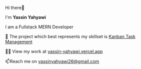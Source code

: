  Hi there👋

<!--
**Yahyawi99/Yahyawi99** is a ✨ _special_ ✨ repository because its `README.md` (this file) appears on your GitHub profile.

Here are some ideas to get you started:

- 🔭 I’m currently working on ...
- 🌱 I’m currently learning ...
- 👯 I’m looking to collaborate on ...
- 🤔 I’m looking for help with ...
- 💬 Ask me about ...
- 📫 How to reach me: ...
- 😄 Pronouns: ...
- ⚡ Fun fact: ...
-->

I'm **Yassin Yahyawi**

I am a Fullstack MERN Developer

🌱 The project which best represents my skillset is [Kanban Task Management](https://kanban-task-management-4ze5.onrender.com/)

👨‍💻 View my work at [yassin-yahyawi.vercel.app](https://yassin-yahyawi.vercel.app/)

📫Reach me on yassinyahyawi26@gmail.com

<!-- Languages and Tools:
Javascript Express.js MongoDB HTML5 CSS3 React Git

Connect with me:
https://twitter.com/YassinYahyawi99-->
